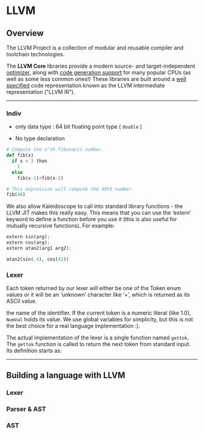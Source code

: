 # LLVM

## Overview 
The LLVM Project is a collection of modular and reusable compiler and toolchain technologies.

The **LLVM Core** libraries provide a modern source- and target-independent [optimizer](https://llvm.org/docs/Passes.html), along with [code generation support](https://llvm.org/docs/CodeGenerator.html) for many popular CPUs (as well as some less common ones!) These libraries are built around a [well specified](https://llvm.org/docs/LangRef.html) code representation known as the LLVM intermediate representation ("LLVM IR").


---

### Indiv 

- only data type : 64 bit floating point type ( `double` )

- No type declaration  



```python
# Compute the x'th fibonacci number.
def fib(x)
  if x < 3 then
    1
  else
    fib(x-1)+fib(x-2)

# This expression will compute the 40th number.
fib(40)
```

We also allow Kaleidoscope to call into standard library functions - the LLVM JIT makes this really easy. This means that you can use the ‘extern’ keyword to define a function before you use it (this is also useful for mutually recursive functions). For example:

```python
extern sin(arg);
extern cos(arg);
extern atan2(arg1 arg2);

atan2(sin(.4), cos(42))
```


### Lexer

Each token returned by our lexer will either be one of the Token enum values or it will be an ‘unknown’ character like ‘+’, which is returned as its ASCII value.

the name of the identifier. If the current token is a numeric literal (like 1.0), `NumVal` holds its value. We use global variables for simplicity, but this is not the best choice for a real language implementation :).

The actual implementation of the lexer is a single function named `gettok`. The `gettok` function is called to return the next token from standard input. Its definition starts as:


---


## Building a language with LLVM


### Lexer 





### Parser & AST

### AST
